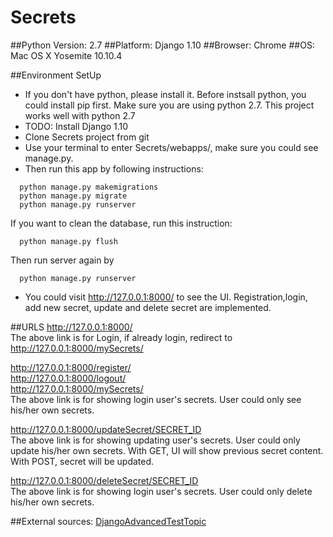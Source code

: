 # Secrets

##Python Version: 2.7
##Platform: Django 1.10
##Browser: Chrome
##OS: Mac OS X Yosemite 10.10.4

##Environment SetUp
* If you don't have python, please install it. Before instsall python, you could install pip first. Make sure you are using python 2.7. This project works well with python 2.7
* TODO: Install Django 1.10  
* Clone Secrets project from git
* Use your terminal to enter Secrets/webapps/, make sure you could see manage.py.
* Then run this app by following instructions:
```
  python manage.py makemigrations
  python manage.py migrate
  python manage.py runserver
```
If you want to clean the database, run this instruction:
```
  python manage.py flush
```
Then run server again by
```
  python manage.py runserver
```

* You could visit http://127.0.0.1:8000/ to see the UI. Registration,login, add new secret, update and delete secret are implemented.

##URLS
http://127.0.0.1:8000/  
The above link is for Login, if already login, redirect to http://127.0.0.1:8000/mySecrets/  

http://127.0.0.1:8000/register/    
http://127.0.0.1:8000/logout/  
http://127.0.0.1:8000/mySecrets/  
The above link is for showing login user's secrets. User could only see his/her own secrets.  

http://127.0.0.1:8000/updateSecret/SECRET_ID  
The above link is for showing updating user's secrets. User could only update his/her own secrets.  With GET, UI will show previous secret content. With POST, secret will be updated.

http://127.0.0.1:8000/deleteSecret/SECRET_ID  
The above link is for showing login user's secrets. User could only delete his/her own secrets. 

##External sources:
[DjangoAdvancedTestTopic](https://docs.djangoproject.com/en/1.10/topics/testing/advanced/)  
